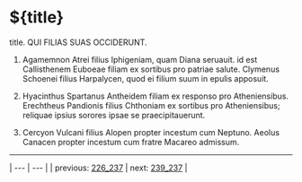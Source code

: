 # ${title}

title. QUI FILIAS SUAS OCCIDERUNT.



1. Agamemnon Atrei filius Iphigeniam, quam Diana seruauit. id est Callisthenem Euboeae filiam ex sortibus pro patriae salute. Clymenus Schoenei filius Harpalycen, quod ei filium suum in epulis apposuit.



2. Hyacinthus Spartanus Antheidem filiam ex responso pro Atheniensibus. Erechtheus Pandionis filius Chthoniam ex sortibus pro Atheniensibus; reliquae ipsius sorores ipsae se praecipitauerunt.



3. Cercyon Vulcani filius Alopen propter incestum cum Neptuno. Aeolus Canacen propter incestum cum fratre Macareo admissum.



---

| --- | --- |
| previous: [226_237](../226_237/) | next: [239_237](../239_237/) |